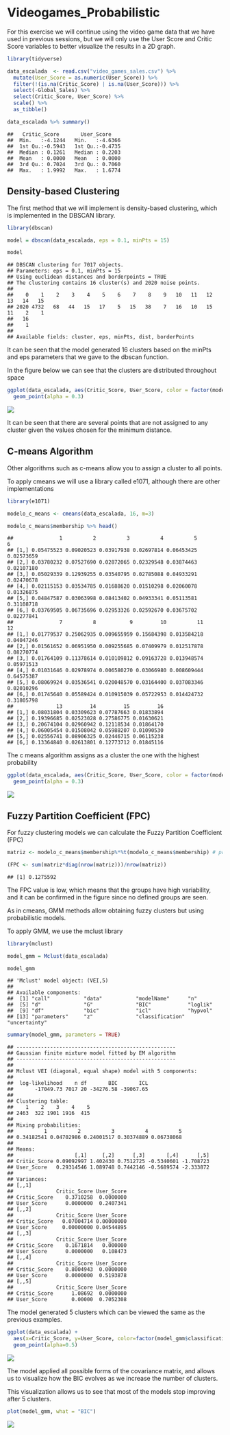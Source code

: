 Videogames_Probabilistic
================

For this exercise we will continue using the video game data that we
have used in previous sessions, but we will only use the User Score and
Critic Score variables to better visualize the results in a 2D graph.

``` r
library(tidyverse)

data_escalada  <- read.csv("video_games_sales.csv") %>% 
  mutate(User_Score = as.numeric(User_Score)) %>% 
  filter(!(is.na(Critic_Score) | is.na(User_Score))) %>% 
  select(-Global_Sales) %>% 
  select(Critic_Score, User_Score) %>% 
  scale() %>% 
  as_tibble()

data_escalada %>% summary()
```

    ##   Critic_Score       User_Score     
    ##  Min.   :-4.1244   Min.   :-4.6366  
    ##  1st Qu.:-0.5943   1st Qu.:-0.4735  
    ##  Median : 0.1261   Median : 0.2203  
    ##  Mean   : 0.0000   Mean   : 0.0000  
    ##  3rd Qu.: 0.7024   3rd Qu.: 0.7060  
    ##  Max.   : 1.9992   Max.   : 1.6774

## Density-based Clustering

The first method that we will implement is density-based clustering,
which is implemented in the DBSCAN library.

``` r
library(dbscan)

model = dbscan(data_escalada, eps = 0.1, minPts = 15)

model
```

    ## DBSCAN clustering for 7017 objects.
    ## Parameters: eps = 0.1, minPts = 15
    ## Using euclidean distances and borderpoints = TRUE
    ## The clustering contains 16 cluster(s) and 2020 noise points.
    ## 
    ##    0    1    2    3    4    5    6    7    8    9   10   11   12   13   14   15 
    ## 2020 4732   68   44   15   17    5   15   38    7   16   10   15   11    2    1 
    ##   16 
    ##    1 
    ## 
    ## Available fields: cluster, eps, minPts, dist, borderPoints

It can be seen that the model generated 16 clusters based on the minPts
and eps parameters that we gave to the dbscan function.

In the figure below we can see that the clusters are distributed
throughout space

``` r
ggplot(data_escalada, aes(Critic_Score, User_Score, color = factor(model$cluster))) + 
  geom_point(alpha = 0.3) 
```

![](Videogames_Probabilistic_files/figure-gfm/unnamed-chunk-3-1.png)<!-- -->

It can be seen that there are several points that are not assigned to
any cluster given the values chosen for the minimum distance.

## C-means Algorithm

Other algorithms such as c-means allow you to assign a cluster to all
points.

To apply cmeans we will use a library called e1071, although there are
other implementations

``` r
library(e1071)

modelo_c_means <- cmeans(data_escalada, 16, m=3) 

modelo_c_means$membership %>% head()
```

    ##               1          2          3          4          5          6
    ## [1,] 0.05475523 0.09020523 0.03917938 0.02697814 0.06453425 0.02573659
    ## [2,] 0.03780232 0.07527690 0.02872065 0.02329548 0.03874463 0.02107180
    ## [3,] 0.05029339 0.12939255 0.03540795 0.02785088 0.04933291 0.02470678
    ## [4,] 0.02115153 0.03534785 0.01688620 0.01510298 0.02060078 0.01326875
    ## [5,] 0.04847587 0.03063998 0.08413402 0.04933341 0.05113581 0.31108718
    ## [6,] 0.03769505 0.06735696 0.02953326 0.02592670 0.03675702 0.02277841
    ##               7          8           9         10          11         12
    ## [1,] 0.01779537 0.25062935 0.009655959 0.15684398 0.013584218 0.04047246
    ## [2,] 0.01561652 0.06951950 0.009255685 0.07409979 0.012517878 0.08270774
    ## [3,] 0.01764109 0.11378614 0.010109812 0.09163728 0.013948574 0.05971513
    ## [4,] 0.01031646 0.02978974 0.006580270 0.03066980 0.008609444 0.64575387
    ## [5,] 0.08069924 0.03536541 0.020048570 0.03164400 0.037083346 0.02010296
    ## [6,] 0.01745640 0.05589424 0.010915039 0.05722953 0.014424732 0.31805798
    ##              13         14         15         16
    ## [1,] 0.08031804 0.03309623 0.07787663 0.01833894
    ## [2,] 0.19396685 0.02523028 0.27586775 0.01630621
    ## [3,] 0.20674104 0.02960942 0.12118534 0.01864170
    ## [4,] 0.06005454 0.01508042 0.05988207 0.01090530
    ## [5,] 0.02556741 0.08906325 0.02446715 0.06115238
    ## [6,] 0.13364840 0.02613801 0.12773712 0.01845116

The c means algorithm assigns as a cluster the one with the highest
probability

``` r
ggplot(data_escalada, aes(Critic_Score, User_Score, color = factor(modelo_c_means$cluster))) + 
  geom_point(alpha = 0.3) 
```

![](Videogames_Probabilistic_files/figure-gfm/unnamed-chunk-5-1.png)<!-- -->

## Fuzzy Partition Coefficient (FPC)

For fuzzy clustering models we can calculate the Fuzzy Partition
Coefficient (FPC)

``` r
matriz <- modelo_c_means$membership%*%t(modelo_c_means$membership) # producto matricial

(FPC <- sum(matriz*diag(nrow(matriz)))/nrow(matriz))
```

    ## [1] 0.1275592

The FPC value is low, which means that the groups have high variability,
and it can be confirmed in the figure since no defined groups are seen.

As in cmeans, GMM methods allow obtaining fuzzy clusters but using
probabilistic models.

To apply GMM, we use the mclust library

``` r
library(mclust)

model_gmm = Mclust(data_escalada)

model_gmm 
```

    ## 'Mclust' model object: (VEI,5) 
    ## 
    ## Available components: 
    ##  [1] "call"           "data"           "modelName"      "n"             
    ##  [5] "d"              "G"              "BIC"            "loglik"        
    ##  [9] "df"             "bic"            "icl"            "hypvol"        
    ## [13] "parameters"     "z"              "classification" "uncertainty"

``` r
summary(model_gmm, parameters = TRUE)
```

    ## ---------------------------------------------------- 
    ## Gaussian finite mixture model fitted by EM algorithm 
    ## ---------------------------------------------------- 
    ## 
    ## Mclust VEI (diagonal, equal shape) model with 5 components: 
    ## 
    ##  log-likelihood    n df       BIC       ICL
    ##       -17049.73 7017 20 -34276.58 -39067.65
    ## 
    ## Clustering table:
    ##    1    2    3    4    5 
    ## 2463  322 1901 1916  415 
    ## 
    ## Mixing probabilities:
    ##          1          2          3          4          5 
    ## 0.34182541 0.04702986 0.24001517 0.30374889 0.06738068 
    ## 
    ## Means:
    ##                    [,1]     [,2]      [,3]       [,4]      [,5]
    ## Critic_Score 0.09092997 1.402430 0.7512725 -0.5340601 -1.708723
    ## User_Score   0.29314546 1.089748 0.7442146 -0.5689574 -2.333872
    ## 
    ## Variances:
    ## [,,1]
    ##              Critic_Score User_Score
    ## Critic_Score    0.3710258  0.0000000
    ## User_Score      0.0000000  0.2407341
    ## [,,2]
    ##              Critic_Score User_Score
    ## Critic_Score   0.07004714 0.00000000
    ## User_Score     0.00000000 0.04544895
    ## [,,3]
    ##              Critic_Score User_Score
    ## Critic_Score    0.1671814   0.000000
    ## User_Score      0.0000000   0.108473
    ## [,,4]
    ##              Critic_Score User_Score
    ## Critic_Score    0.8004943  0.0000000
    ## User_Score      0.0000000  0.5193878
    ## [,,5]
    ##              Critic_Score User_Score
    ## Critic_Score      1.08692  0.0000000
    ## User_Score        0.00000  0.7052308

The model generated 5 clusters which can be viewed the same as the
previous examples.

``` r
ggplot(data_escalada) + 
  aes(x=Critic_Score, y=User_Score, color=factor(model_gmm$classification)) + 
  geom_point(alpha=0.5) 
```

![](Videogames_Probabilistic_files/figure-gfm/unnamed-chunk-8-1.png)<!-- -->

The model applied all possible forms of the covariance matrix, and
allows us to visualize how the BIC evolves as we increase the number of
clusters.

This visualization allows us to see that most of the models stop
improving after 5 clusters.

``` r
plot(model_gmm, what = "BIC")
```

![](Videogames_Probabilistic_files/figure-gfm/unnamed-chunk-9-1.png)<!-- -->
